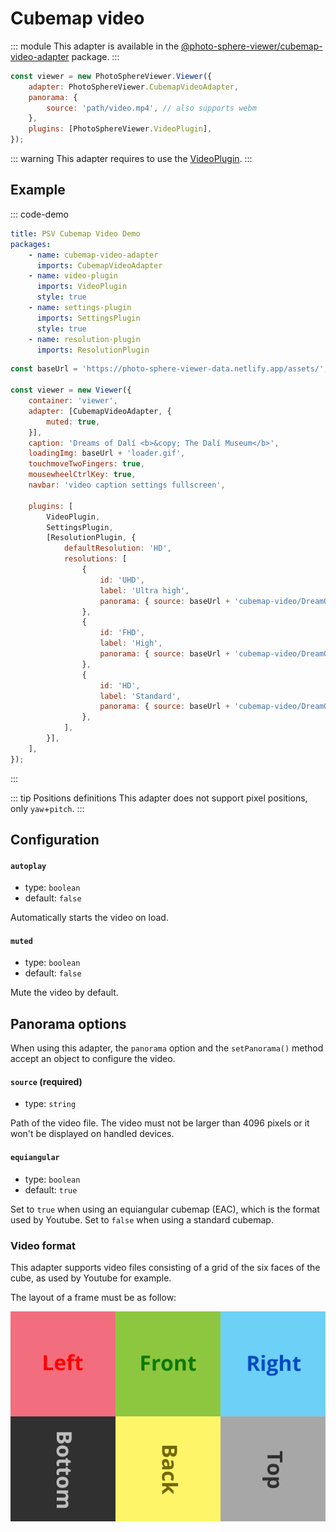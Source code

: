 # Cubemap video

<Badges module="cubemap-video-adapter"/>

::: module
This adapter is available in the [@photo-sphere-viewer/cubemap-video-adapter](https://www.npmjs.com/package/@photo-sphere-viewer/cubemap-video-adapter) package.
:::

```js
const viewer = new PhotoSphereViewer.Viewer({
    adapter: PhotoSphereViewer.CubemapVideoAdapter,
    panorama: {
        source: 'path/video.mp4', // also supports webm
    },
    plugins: [PhotoSphereViewer.VideoPlugin],
});
```

::: warning
This adapter requires to use the [VideoPlugin](../../plugins/video.md).
:::

## Example

::: code-demo

```yaml
title: PSV Cubemap Video Demo
packages:
    - name: cubemap-video-adapter
      imports: CubemapVideoAdapter
    - name: video-plugin
      imports: VideoPlugin
      style: true
    - name: settings-plugin
      imports: SettingsPlugin
      style: true
    - name: resolution-plugin
      imports: ResolutionPlugin
```

```js
const baseUrl = 'https://photo-sphere-viewer-data.netlify.app/assets/';

const viewer = new Viewer({
    container: 'viewer',
    adapter: [CubemapVideoAdapter, {
        muted: true,
    }],
    caption: 'Dreams of Dalí <b>&copy; The Dalí Museum</b>',
    loadingImg: baseUrl + 'loader.gif',
    touchmoveTwoFingers: true,
    mousewheelCtrlKey: true,
    navbar: 'video caption settings fullscreen',

    plugins: [
        VideoPlugin,
        SettingsPlugin,
        [ResolutionPlugin, {
            defaultResolution: 'HD',
            resolutions: [
                {
                    id: 'UHD',
                    label: 'Ultra high',
                    panorama: { source: baseUrl + 'cubemap-video/DreamOfDali_UHD.webm' },
                },
                {
                    id: 'FHD',
                    label: 'High',
                    panorama: { source: baseUrl + 'cubemap-video/DreamOfDali_FHD.webm' },
                },
                {
                    id: 'HD',
                    label: 'Standard',
                    panorama: { source: baseUrl + 'cubemap-video/DreamOfDali_HD.webm' },
                },
            ],
        }],
    ],
});
```

:::

::: tip Positions definitions
This adapter does not support pixel positions, only `yaw`+`pitch`.
:::

## Configuration

#### `autoplay`

-   type: `boolean`
-   default: `false`

Automatically starts the video on load.

#### `muted`

-   type: `boolean`
-   default: `false`

Mute the video by default.

## Panorama options

When using this adapter, the `panorama` option and the `setPanorama()` method accept an object to configure the video.

#### `source` (required)

-   type: `string`

Path of the video file. The video must not be larger than 4096 pixels or it won't be displayed on handled devices.

#### `equiangular`

-   type: `boolean`
-   default: `true`

Set to `true` when using an equiangular cubemap (EAC), which is the format used by Youtube. Set to `false` when using a standard cubemap.

### Video format

This adapter supports video files consisting of a grid of the six faces of the cube, as used by Youtube for example.

The layout of a frame must be as follow:

![cubemap-video](../../images/cubemap-video.png)
